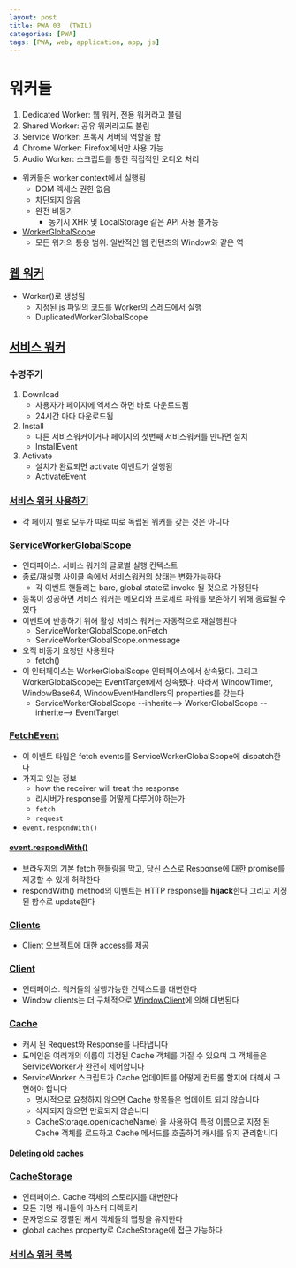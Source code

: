 ```yaml
---
layout: post
title: PWA 03  (TWIL)
categories: [PWA]
tags: [PWA, web, application, app, js]
---
```

# 워커들
1. Dedicated Worker: 웹 워커, 전용 워커라고 불림
1. Shared Worker: 공유 워커라고도 불림
1. Service Worker: 프록시 서버의 역할을 함
1. Chrome Worker: Firefox에서만 사용 가능
1. Audio Worker: 스크립트를 통한 직접적인 오디오 처리
- 워커들은 worker context에서 실행됨
    - DOM 엑세스 권한 없음
    - 차단되지 않음
    - 완전 비동기
         - 동기시 XHR 및 LocalStorage 같은 API 사용 불가능
- [WorkerGlobalScope](https://developer.mozilla.org/ko/docs/Web/API/WorkerGlobalScope)
    - 모든 워커의 통용 범위. 일반적인 웹 컨텐츠의 Window와 같은 역


## [웹 워커](https://developer.mozilla.org/ko/docs/Web/API/Web_Workers_API)
- Worker()로 생성됨
    - 지정된 js 파일의 코드를 Worker의 스레드에서 실행
    - DuplicatedWorkerGlobalScope

## [서비스 워커](https://developer.mozilla.org/ko/docs/Web/API/Service_Worker_API)

### 수명주기
1. Download
    - 사용자가 페이지에 엑세스 하면 바로 다운로드됨
    - 24시간 마다 다운로드됨
1. Install
    - 다른 서비스워커이거나 페이지의 첫번째 서비스워커를 만나면 설치
    - InstallEvent
1. Activate
    - 설치가 완료되면 activate 이벤트가 실행됨
    - ActivateEvent

### [서비스 워커 사용하기](https://developer.mozilla.org/ko/docs/Web/API/Service_Worker_API/Using_Service_Workers)
- 각 페이지 별로 모두가 따로 따로 독립된 워커를 갖는 것은 아니다

### [ServiceWorkerGlobalScope](https://developer.mozilla.org/ko/docs/Web/API/ServiceWorkerGlobalScope)
- 인터페이스. 서비스 워커의 글로벌 실행 컨텍스트
- 종료/재실행 사이클 속에서 서비스워커의 상태는 변화가능하다
    - 각 이벤트 핸들러는 bare, global state로 invoke 될 것으로 가정된다
- 등록이 성공하면 서비스 워커는 메모리와 프로세르 파워를 보존하기 위해 종료될 수 있다
- 이벤트에 반응하기 위해 활성 서비스 워커는 자동적으로 재실행된다
    - ServiceWorkerGlobalScope.onFetch
    - ServiceWorkerGlobalScope.onmessage
- 오직 비동기 요청만 사용된다
    - fetch()
- 이 인터페이스는 WorkerGlobalScope 인터페이스에서 상속됐다. 그리고 WorkerGlobalScope는 EventTarget에서 상속됐다. 따라서 WindowTimer, WindowBase64, WindowEventHandlers의 properties를 갖는다
    - ServiceWorkerGlobalScope --inherite--> WorkerGlobalScope --inherite--> EventTarget

### [FetchEvent](https://developer.mozilla.org/ko/docs/Web/API/FetchEvent)
- 이 이벤트 타입은 fetch events를 ServiceWorkerGlobalScope에 dispatch한다
- 가지고 있는 정보
    - how the receiver will treat the response
    - 리시버가 response를 어떻게 다루어야 하는가
    - `fetch`
    - `request`
- `event.respondWith()`

#### [event.respondWith()](https://developer.mozilla.org/ko/docs/Web/API/FetchEvent/respondWith)
- 브라우저의 기본 fetch 핸들링을 막고, 당신 스스로 Response에 대한 promise를 제공할 수 있게 허락한다
- respondWith() method의 이벤트는 HTTP response를 **hijack**한다 그리고 지정된 함수로 update한다

### [Clients](https://developer.mozilla.org/ko/docs/Web/API/Clients)
- Client 오브젝트에 대한 access를 제공

### [Client](https://developer.mozilla.org/ko/docs/Web/API/Client)
- 인터페이스. 워커들의 실행가능한 컨텍스트를 대변한다
- Window clients는 더 구체적으로 [WindowClient](https://developer.mozilla.org/ko/docs/Web/API/WindowClient)에 의해 대변된다 

### [Cache](https://developer.mozilla.org/ko/docs/Web/API/Cache)
- 캐시 된 Request와 Response를 나타냅니다
- 도메인은 여러개의 이름이 지정된 Cache 객체를 가질 수 있으며 그 객체들은 ServiceWorker가 완전히 제어합니다
- ServiceWorker 스크립트가 Cache 업데이트를 어떻게 컨트롤 할지에 대해서 구현해야 합니다
    - 명시적으로 요청하지 않으면 Cache 항목들은 업데이트 되지 않습니다
    - 삭제되지 않으면 만료되지 않습니다
    - CacheStorage.open(cacheName) 을 사용하여 특정 이름으로 지정 된 Cache 객체를 로드하고 Cache 메서드를 호출하여 캐시를 유지 관리합니다

#### [Deleting old caches](https://developer.mozilla.org/en-US/docs/Web/API/Service_Worker_API/Using_Service_Workers#Deleting_old_caches)

###  [CacheStorage](https://developer.mozilla.org/ko/docs/Web/API/CacheStorage)
- 인터페이스. Cache 객체의 스토리지를 대변한다
- 모든 기명 캐시들의 마스터 디렉토리
- 문자명으로 정렬된 캐시 객체들의 맵핑을 유지한다
- global caches property로 CacheStorage에 접근 가능하다

### [서비스 워커 쿡북](https://serviceworke.rs/)
